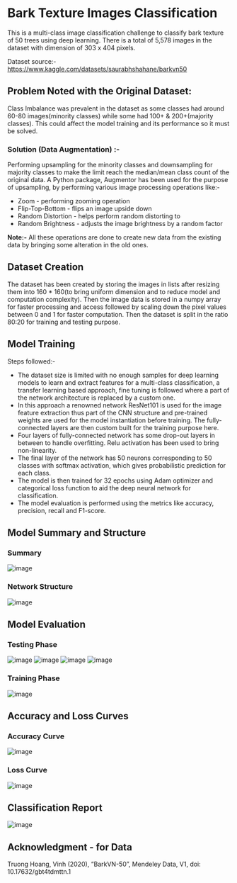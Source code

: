 # Bark Texture Images Classification 

This is a multi-class image classification challenge to classify bark texture of 50 trees using deep learning. There is a total of 5,578 images in the dataset with dimension of 303 x 404 pixels.

Dataset source:- https://www.kaggle.com/datasets/saurabhshahane/barkvn50 

## Problem Noted with the Original Dataset:
Class Imbalance was prevalent in the dataset as some classes had around 60-80 images(minority classes) while some had 100+ & 200+(majority classes). This could affect the model training and its performance so it must be solved.

### Solution (Data Augmentation) :- 
Performing upsampling for the minority classes and downsampling for majority classes to make the limit reach the median/mean class count of the original data. A Python package, Augmentor has been used for the purpose of upsampling, by performing various image processing operations like:- 
*  Zoom - performing zooming operation
*  Flip-Top-Bottom - flips an image upside down
*  Random Distortion - helps perform random distorting to 
*  Random Brightness - adjusts the image brightness by a random factor

**Note:-** All these operations are done to create new data from the existing data by bringing some alteration in the old ones.

## Dataset Creation
The dataset has been created by storing the images in lists after resizing them into 160 * 160(to bring uniform dimension and to reduce model and computation complexity). Then the image data is stored in a numpy array for faster processing and access followed by scaling down the pixel values between 0 and 1 for faster computation. Then the dataset is split in the ratio 80:20 for training and testing purpose.

## Model Training
Steps followed:- 
* The dataset size is limited with no enough samples for deep learning models to learn and extract features for a multi-class classification, a   transfer learning based approach, fine tuning is followed where a part of the network architecture is replaced by a custom one. 
* In this approach a renowned network ResNet101 is used for the image feature extraction thus part of the CNN structure and pre-trained weights are used 
  for the model instantiation before training. The fully-connected layers are then custom built for the training purpose here.
* Four layers of fully-connected network has some drop-out layers in between to handle overfitting. Relu activation has been used to bring non-linearity.
* The final layer of the network has 50 neurons corresponding to 50 classes with softmax activation, which gives probabilistic prediction for each class.
* The model is then trained for 32 epochs using Adam optimizer and categorical loss function to aid the deep neural network for classification.
* The model evaluation is performed using the metrics like accuracy, precision, recall and F1-score.

## Model Summary and Structure
### Summary
![image](https://user-images.githubusercontent.com/106440078/190657832-d657896a-d3e4-40ec-8cc3-7aa1281a83be.png)
### Network Structure
![image](https://user-images.githubusercontent.com/106440078/190657916-55812b28-c5ad-461d-b533-57f2f64569d2.png)

## Model Evaluation
### Testing Phase
![image](https://user-images.githubusercontent.com/106440078/190656989-9f28967c-4a06-48fe-8d08-006e9fe7ff94.png)
![image](https://user-images.githubusercontent.com/106440078/190657425-2714f3b9-5454-40e7-8d9e-790d3c63ee95.png)
![image](https://user-images.githubusercontent.com/106440078/190657490-eee79ca5-9cf7-4310-8e48-a431ad3c8930.png)
![image](https://user-images.githubusercontent.com/106440078/190657562-5e33ec9b-c390-4c06-a48f-d3e3bb9ac663.png)

### Training Phase
![image](https://user-images.githubusercontent.com/106440078/190657199-cb05fba0-6728-4b59-b3d5-0027218dfef7.png)

## Accuracy and Loss Curves
### Accuracy Curve
![image](https://user-images.githubusercontent.com/106440078/190658228-0c5fc867-73c1-46c0-b0d7-4ced5635aed2.png)
### Loss Curve
![image](https://user-images.githubusercontent.com/106440078/190658335-85835115-1027-42bf-bb7f-7fc70a2b8ad9.png)

## Classification Report
![image](https://user-images.githubusercontent.com/106440078/190658119-75e30ebd-dafc-47ba-b80f-1c312e1dfb81.png)


## Acknowledgment - for Data
Truong Hoang, Vinh (2020), “BarkVN-50”, Mendeley Data, V1, doi: 10.17632/gbt4tdmttn.1


